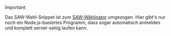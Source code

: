 > [!IMPORTANT]
> Das SAW-Wahl-Snippet ist zum [SAW-Wählinator](https://joshi1531.github.io/saw_waehlinator) umgezogen.
> Hier gibt's nur noch ein Node.js-basiertes Programm, dass sogar automatisch anmelden und komplett server-seitig laufen kann.